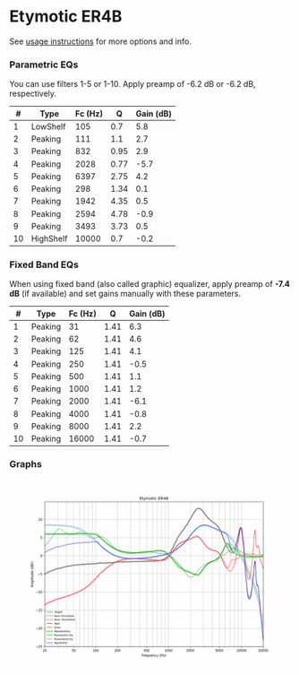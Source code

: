 # Etymotic ER4B
See [usage instructions](https://github.com/jaakkopasanen/AutoEq#usage) for more options and info.

### Parametric EQs
You can use filters 1-5 or 1-10. Apply preamp of -6.2 dB or -6.2 dB, respectively.

|   # | Type      |   Fc (Hz) |    Q |   Gain (dB) |
|-----|-----------|-----------|------|-------------|
|   1 | LowShelf  |       105 | 0.7  |         5.8 |
|   2 | Peaking   |       111 | 1.1  |         2.7 |
|   3 | Peaking   |       832 | 0.95 |         2.9 |
|   4 | Peaking   |      2028 | 0.77 |        -5.7 |
|   5 | Peaking   |      6397 | 2.75 |         4.2 |
|   6 | Peaking   |       298 | 1.34 |         0.1 |
|   7 | Peaking   |      1942 | 4.35 |         0.5 |
|   8 | Peaking   |      2594 | 4.78 |        -0.9 |
|   9 | Peaking   |      3493 | 3.73 |         0.5 |
|  10 | HighShelf |     10000 | 0.7  |        -0.2 |

### Fixed Band EQs
When using fixed band (also called graphic) equalizer, apply preamp of **-7.4 dB** (if available) and set gains manually with these parameters.

|   # | Type    |   Fc (Hz) |    Q |   Gain (dB) |
|-----|---------|-----------|------|-------------|
|   1 | Peaking |        31 | 1.41 |         6.3 |
|   2 | Peaking |        62 | 1.41 |         4.6 |
|   3 | Peaking |       125 | 1.41 |         4.1 |
|   4 | Peaking |       250 | 1.41 |        -0.5 |
|   5 | Peaking |       500 | 1.41 |         1.1 |
|   6 | Peaking |      1000 | 1.41 |         1.2 |
|   7 | Peaking |      2000 | 1.41 |        -6.1 |
|   8 | Peaking |      4000 | 1.41 |        -0.8 |
|   9 | Peaking |      8000 | 1.41 |         2.2 |
|  10 | Peaking |     16000 | 1.41 |        -0.7 |

### Graphs
![](./Etymotic%20ER4B.png)
